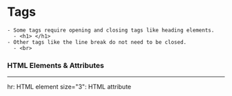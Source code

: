 # Tags
    - Some tags require opening and closing tags like heading elements.
      - <h1> </h1>
    - Other tags like the line break do not need to be closed. 
      - <br>
  
  
### HTML Elements & Attributes
<hr size="3">

hr: HTML element
size="3": HTML attribute
